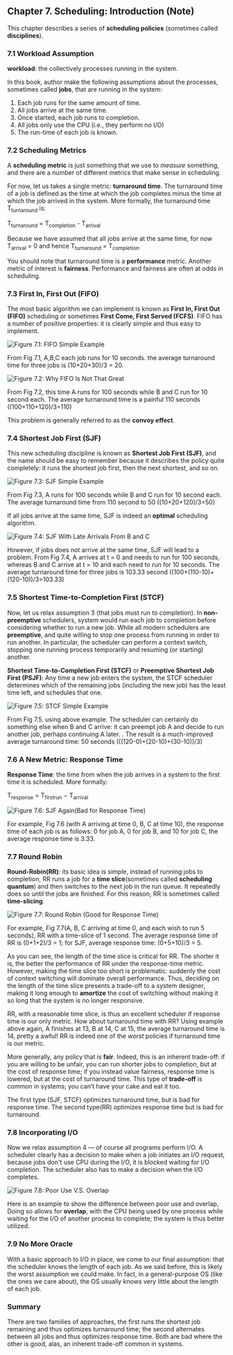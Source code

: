 ## Chapter 7. Scheduling: Introduction (Note)

This chapter describes a series of **scheduling policies** (sometimes called **disciplines**).

### 7.1 Workload Assumption

**workload**: the collectively processes running in the system.

In this book, author make the following assumptions about the processes, sometimes called **jobs**, that are running in the system:

1. Each job runs for the same amount of time.
2. All jobs arrive at the same time.
3. Once started, each job runs to completion.
4. All jobs only use the CPU (i.e., they perform no I/O)
5. The run-time of each job is known.

### 7.2 Scheduling Metrics

A **scheduling metric** is just something that we use to *measure* something, and there are a number of different metrics that make sense in scheduling.

For now, let us takes a single metric: **turnaround time**. The turnaround time of a job is defined as the time at which the job completes minus the time at which the job arrived in the system. More formally, the turnaround time T<sub>turnaround</sub> is:

T<sub>turnaround</sub> = T<sub>completion</sub> - T<sub>arrival</sub>

Because we have assumed that all jobs arrive at the same time, for now
T<sub>arrival</sub> = 0 and hence T<sub>turnaround</sub> = T<sub>completion</sub>.

You should note that turnaround time is a **performance** metric. Another metric of interest is **fairness**. Performance and fairness are often at odds in scheduling.

### 7.3 First In, First Out (FIFO)

The most basic algorithm we can implement is known as **First In, First Out (FIFO)** scheduling or sometimes **First Come, First Served (FCFS)**. FIFO has a number of positive properties: it is clearly simple and thus easy to implement. 

![Figure 7.1: FIFO Simple Example](./fig/7-1.png)

From Fig 7.1, A,B,C each job runs for 10 seconds. the average turnaround time for three jobs is (10+20+30)/3 = 20.

![Figure 7.2: Why FIFO Is Not That Great](./fig/7-2.png)

From Fig 7.2, this time A runs for 100 seconds while B and C run for 10 second each. The average turnaround time is a painful 110 seconds ((100+110+120)/3=110)

This problem is generally referred to as the **convoy effect**.

### 7.4 Shortest Job First (SJF)

This new scheduling discipline is known as **Shortest Job First (SJF)**, and the name should be easy to remember because it describes the policy quite completely: it runs the shortest job first, then the next shortest, and so on.

![Figure 7.3: SJF Simple Example](./fig/7-3.png)

From Fig 7.3, A runs for 100 seconds while B and C run for 10 second each. The average turnaround time from 110 second to 50 ((10+20+120)/3=50)

If all jobs arrive at the same time, SJF is indeed an **optimal** scheduling algorithm.

![Figure 7.4: SJF With Late Arrivals From B and C](./fig/7-4.png)

However, if jobs does not arrive at the same time, SJF will lead to a problem. From Fig 7.4, A arrives at t = 0 and needs to run for 100 seconds, whereas B and C arrive at t = 10 and each need to run for 10 seconds. The average turnaround time for three jobs is 103.33 second ((100+(110-10)+(120-10))/3=103.33)

### 7.5 Shortest Time-to-Completion First (STCF)

Now, let us relax assumption 3 (that jobs must run to completion). In **non-preemptive** schedulers, system would run each job to completion before considering whether to run a new job. While all modern schedulers are **preemptive**, and quite willing to stop one process from running in order to run another. In particular, the scheduler can perform a context switch, stopping one running process temporarily and resuming (or starting) another.

**Shortest Time-to-Completion First (STCF)** or **Preemptive Shortest Job First (PSJF)**: Any time a new job enters the system, the STCF scheduler determines which of the remaining jobs (including the new job) has the least time left, and schedules that one. 

![Figure 7.5: STCF Simple Example](./fig/7-5.png)

From Fig 7.5. using above example. The scheduler can certainly do something else when B and C arrive: it can preempt job A and decide to run another job, perhaps continuing A later. . The result is a much-improved average turnaround time: 50 seconds (((120-0)+(20-10)+(30-10))/3)

### 7.6 A New Metric: Response Time

**Response Time**: the time from when the job arrives in a system to the first time it is scheduled. More formally:

T<sub>response</sub> = T<sub>firstrun</sub> − T<sub>arrival</sub> 

![Figure 7.6: SJF Again(Bad for Response Time)](./fig/7-6.png)

For example, Fig 7.6 (with A arriving at time 0, B, C at time 10), the response time of each job is as follows: 0 for job A, 0 for job B, and 10 for job C, the average response time is 3.33.

### 7.7 Round Robin

**Round-Robin(RR)**: its basic idea is simple, instead of running jobs to completion, RR runs a job for a **time slice**(sometimes called **scheduling quantum**) and then switches to the next job in the run queue. It repeatedly does so until the jobs are finished. For this reason, RR is sometimes called **time-slicing**.

![Figure 7.7: Round Robin (Good for Response Time)](./fig/7-7.png)

For example, Fig 7.7(A, B, C arriving at time 0, and each wish to run 5 seconds), RR with a time-slice of 1 second. The average response time of RR is (0+1+2)/3 = 1; for SJF, average response time: (0+5+10)/3 = 5.

As you can see, the length of the time slice is critical for RR. The shorter it is, the better the performance of RR under the response-time metric. However, making the time slice too short is problematic: suddenly the cost of context switching will dominate overall performance. Thus, deciding on the length of the time slice presents a trade-off to a system designer, making it long enough to **amortize** the cost of switching without making it so long that the system is no longer responsive.

RR, with a reasonable time slice, is thus an excellent scheduler if response time is our only metric. How about turnaround time with RR? Using example above again, A finishes at 13, B at 14, C at 15, the average turnaround time is 14, pretty a awful! RR is indeed one of the *worst* policies if turnaround time is our metric.

More generally, any policy that is **fair**. Indeed, this is an inherent trade-off: if you are willing to be unfair, you can run shorter jobs to completion, but at the cost of response time; if you instead value fairness, response time is lowered, but at the cost of turnaround time. This type of **trade-off** is common in systems; you can’t have your cake and eat it too.

The first type (SJF, STCF) optimizes turnaround time, but is bad for response time. The second type(RR) optimizes response time but is bad for turnaround.

### 7.8 Incorporating I/O

Now we relax assumption 4 — of course all programs perform I/O. A scheduler clearly has a decision to make when a job initiates an I/O request, because jobs don't use CPU during the I/O, it is blocked waiting for I/O completion. The scheduler also has to make a decision when the I/O completes.

![Figure 7.8: Poor Use V.S. Overlap](./fig/7-8.png)

Here is an example to show the difference between poor use and overlap, Doing so allows for **overlap**, with the CPU being used by one process while waiting for the I/O of another process to complete; the system is thus better utilized.

### 7.9 No More Oracle

With a basic approach to I/O in place, we come to our final assumption: that the scheduler knows the length of each job. As we said before, this is likely the worst assumption we could make. In fact, in a general-purpose OS (like the ones we care about), the OS usually knows very little about the length of each job. 

### Summary

There are two families of approaches, the first runs the shortest job remaining and thus optimizes turnaround time; the second alternates between all jobs and thus optimizes response time. Both are bad where the other is good, alas, an inherent trade-off common in systems.
